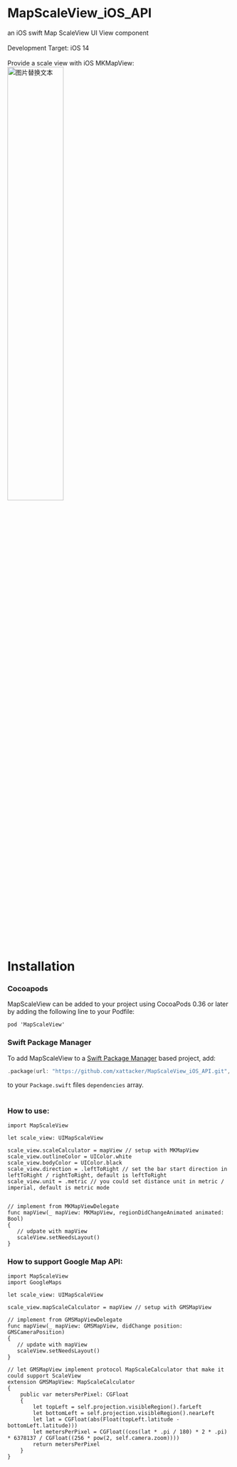 # MapScaleView_iOS_API

an iOS swift Map ScaleView UI View component 
<br><br>
Development Target: iOS 14
<br><br>
Provide a scale view with iOS MKMapView:<br>
<img src="/rm_res/cut1.png" alt="图片替换文本" width="50%" height="50%" align="bottom" /><br><br>


# Installation

### Cocoapods
MapScaleView can be added to your project using CocoaPods 0.36 or later by adding the following line to your Podfile:
```
pod 'MapScaleView'
```

### Swift Package Manager
To add MapScaleView to a [Swift Package Manager](https://swift.org/package-manager/) based project, add:

```swift
.package(url: "https://github.com/xattacker/MapScaleView_iOS_API.git", .upToNextMajor(from: "1.2.3")),
```
to your `Package.swift` files `dependencies` array.
<br><br>

### How to use:

```
import MapScaleView

let scale_view: UIMapScaleView

scale_view.scaleCalculator = mapView // setup with MKMapView
scale_view.outlineColor = UIColor.white
scale_view.bodyColor = UIColor.black
scale_view.direction = .leftToRight // set the bar start direction in leftToRight / rightToRight, default is leftToRight
scale_view.unit = .metric // you could set distance unit in metric / imperial, default is metric mode


// implement from MKMapViewDelegate
func mapView(_ mapView: MKMapView, regionDidChangeAnimated animated: Bool)
{
   // udpate with mapView
   scaleView.setNeedsLayout()
}
```

### How to support Google Map API:

```
import MapScaleView
import GoogleMaps

let scale_view: UIMapScaleView

scale_view.mapScaleCalculator = mapView // setup with GMSMapView

// implement from GMSMapViewDelegate
func mapView(_ mapView: GMSMapView, didChange position: GMSCameraPosition)
{
   // update with mapView
   scaleView.setNeedsLayout()
}

// let GMSMapView implement protocol MapScaleCalculator that make it could support ScaleView
extension GMSMapView: MapScaleCalculator
{
    public var metersPerPixel: CGFloat
    {
        let topLeft = self.projection.visibleRegion().farLeft
        let bottomLeft = self.projection.visibleRegion().nearLeft
        let lat = CGFloat(abs(Float(topLeft.latitude - bottomLeft.latitude)))
        let metersPerPixel = CGFloat((cos(lat * .pi / 180) * 2 * .pi) * 6378137 / CGFloat((256 * pow(2, self.camera.zoom))))
        return metersPerPixel
    }
}
```
